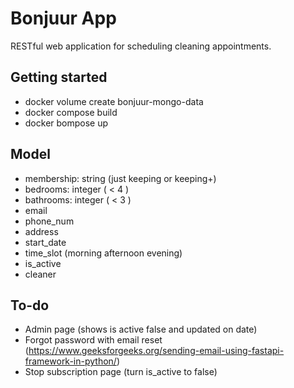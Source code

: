 # Bonjuur App

RESTful web application for scheduling cleaning appointments.

## Getting started

- docker volume create bonjuur-mongo-data
- docker compose build
- docker bompose up

## Model

- membership: string (just keeping or keeping+)
- bedrooms: integer ( < 4 )
- bathrooms: integer ( < 3 )
- email
- phone_num
- address
- start_date
- time_slot (morning afternoon evening)
- is_active
- cleaner


## To-do
- Admin page (shows is active false and updated on date)
- Forgot password with email reset (https://www.geeksforgeeks.org/sending-email-using-fastapi-framework-in-python/)
- Stop subscription page (turn is_active to false)
